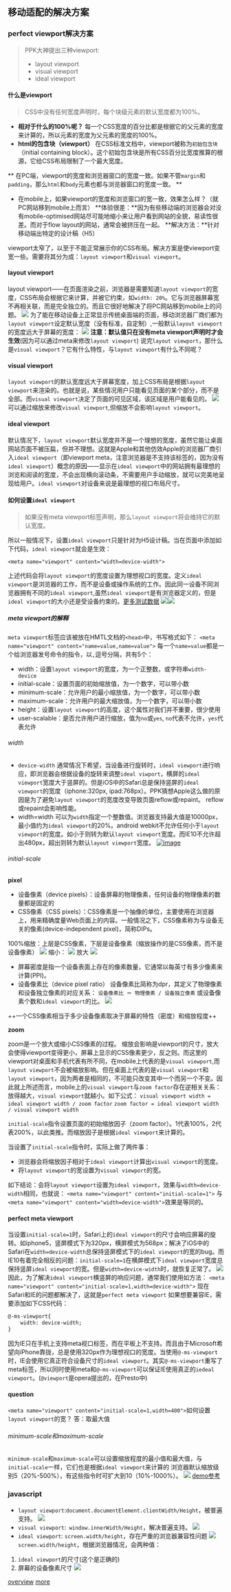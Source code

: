 ## 移动适配的解决方案
### perfect viewport解决方案

>PPK大神提出三种viewport: 
> - layout viewport
> - visual viewport
> - ideal viewport


#### 什么是viewport
> CSS中没有任何宽度声明时，每个块级元素的默认宽度都为100%。

- **相对于什么的100%呢？**
每一个CSS宽度的百分比都是根据它的父元素的宽度来计算的，所以元素的宽度为父元素的宽度的100%。
- **html的包含块（viewport）**
在CSS标准文档中，viewport被称为`初始包含块`（initial containing block）。这个初始包含块是所有CSS百分比宽度推算的根源，它给CSS布局限制了一个最大宽度。

** 在PC端，viewport的宽度和浏览器窗口的宽度一致。如果不管`margin`和`padding`，那么`html`和`body`元素也都与浏览器窗口的宽度一致。 **

- 在mobile上，如果viewport的宽度和浏览窗口的宽一致，效果怎么样？（就PC网站移到mobile上而言）
**体验很差：**因为有些移动端的浏览器会对没有mobile-optimised网站尽可能地缩小来让用户看到网站的全貌，易读性很差。而对于flow layout的网站，通常会被挤压在一起。
**解决方法：**针对移动端出特定的设计稿（H5）

viewport太窄了，以至于不能正常展示你的CSS布局。解决方案是使viewport变宽一些。需要将其分为成：`layout viewport`和`visual viewport`。
#### layout viewport
layout viewport——在页面渲染之前，浏览器是需要知道`layout viewport`的宽度，CSS布局会根据它来计算，并被它约束，如`width: 20%`。它与浏览器屏幕宽不再相关联，而是完全独立的。而且它很好地解决了将PC网站移到mobile上的问题。
![](mobile_layoutviewport.jpg)
为了能在移动设备上正常显示传统桌面端的页面，移动浏览器厂商们都为`layout viewport`设定默认宽度（没有标准，自定制）,一般默认`layout viewport`的宽度远大于屏幕的宽度：
![](default.png)
**注意：默认值只在没有meta viewport声明时才会生效**(因为可以通过meta来修改`layout viewport`)
说完`layout viewport`，那什么是`visual viewport`？它有什么特性，与`layout viewport`有什么不同呢？
#### visual viewport
`layout viewport`的默认宽度远大于屏幕宽度，加上CSS布局是根据`layout viewport`来渲染的。也就是说，某些情况用户只能看见页面的某个部分，而不是全部。而`visual viewport`决定了页面的可见区域，该区域是用户能看见的。
![](mobile_visualviewport.jpg)
可以通过缩放来修改`visual viewport`,但缩放不会影响`layout viewport`。

#### ideal viewport
默认情况下，`layout viewport`默认宽度并不是一个理想的宽度，虽然它能让桌面网站页面不被压扁，但并不理想。这就是Apple和其他仿效Apple的浏览器厂商引入`ideal viewport`（即viewport meta，注意浏览器是不支持该标签的，因为没有`ideal viewport`）概念的原因——显示在`ideal viewport`中的网站拥有最理想的浏览和阅读的宽度，不会出现横向滚动条，不需要用户手动缩放，就可以完美地呈现给用户。`ideal viewport`对设备来说是最理想的视口布局尺寸。
#### 如何设置`ideal viewport`
>如果没有meta viewport标签声明，那么`layout viewport`将会维持它的默认宽度。

所以一般情况下，设置`ideal viewport`只是针对为H5设计稿。当在页面中添加如下代码，`ideal viewport`就会是生效：

`<meta name="viewport" content="width=device-width">`

上述代码会将`layout viewport`的宽度设置为理想视口的宽度。定义`ideal viewport`是浏览器的工作，而不是设备或操作系统的工作。因此同一设备不同浏览器拥有不同的`ideal viewport`,虽然`ideal viewport`是有浏览器定义的，但是`ideal viewport`的大小还是受设备约束的。[更多测试数据](http://www.quirksmode.org/mobile/metaviewport/devices.html)
![](ideal1.png)![](ideal2.png)
##### meta viewport的解释
`meta viewport`标签应该被放在HMTL文档的`<head>`中，书写格式如下：
`<meta name="viewport" content="name=value,name=value">`
每一个`name=value`都是一个给浏览器发号命令的指令，以`,`逗号分隔，共有5个：

- width：设置`layout viewport`的宽度，为一个正整数，或字符串`width-device`
- initial-scale：设置页面的初始缩放值，为一个数字，可以带小数
- minimum-scale：允许用户的最小缩放值，为一个数字，可以带小数
- maximum-scale：允许用户的最大缩放值，为一个数字，可以带小数
- height：设置`layout viewport`的高度，这个属性对我们并不重要，很少使用
- user-scalable：是否允许用户进行缩放，值为`no`或`yes`, `no`代表不允许，`yes`代表允许

###### width
- `device-width`
通常情况下希望，当设备进行旋转时，`ideal viewport`进行响应，即浏览器会根据设备的旋转来调整`ideal viwport`，横屏的`ideal viewport`宽度大于竖屏的。但是iOS中的Safari总是保持竖屏的`ideal viewport`的宽度（iphone:320px, ipad:768px）。PPK猜想Apple这么做的原因是为了避免`layout viewport`的宽度改变导致页面reflow或repaint。 reflow或repaint会影响性能。
- width=width
可以为`width`指定一个整数值。浏览器支持最大值是10000px，最小值约为`ideal viewport`的20%。android webkit不允许任何小于`layout viewport`的宽度。如小于则转为默认`layout viewport`宽度。而IE10不允许超出480px，超出则转为默认`layout viewport`宽度。
[![image](./width.png)](http://www.quirksmode.org/mobile/metaviewport/)

###### initial-scale

**pixel**

- 设备像素（device pixels）：设备屏幕的物理像素，任何设备的物理像素的数量都是固定的
- CSS像素（CSS pixels）：CSS像素是一个抽像的单位，主要使用在浏览器上，用来精确度量Web页面上的内容。一般情况之下，CSS像素称为与设备无关的像素(device-independent pixel)，简称DIPs。

100%缩放：上层是CSS像素，下层是设备像素（缩放操作的是CSS像素，而不是设备像素）
![](csspixels_100.gif)
缩小：
![](csspixels_out.gif)
放大
![](csspixels_in.gif)
- 屏幕密度是指一个设备表面上存在的像素数量，它通常以每英寸有多少像素来计算(PPI)。
- 设备像素比（device pixel ratio）
设备像素比简称为dpr，其定义了物理像素和设备独立像素的对应关系：
`设备像素比 ＝ 物理像素 / 设备独立像素`
或设备像素个数和`ideal viewport`的比。
![](dpr.jpeg)

++一个CSS像素相当于多少设备像素取决于屏幕的特性（密度）和缩放程度++

**zoom**

zoom是一个放大或缩小CSS像素的过程。
缩放会影响是viewport的尺寸，放大会使得viewport变得更小，屏幕上显示的CSS像素更少，反之则。而这里的viewport对桌面和手机代表有所不同，在mobile上代表的是`visual viewport`,而`layout viewport`不会被缩放影响。但在桌面上代表的是`visual viewport`和`layout viewport`，因为两者是相同的，不可能只改变其中一个而另一个不变。因此就上所述而言，mobile上的`visual viewport`与`zoom factor`存在逆相关关系：放得越大，`visual viewport`就越小。如下公式：
`visual viewport width = ideal viewport width / zoom factor`
`zoom factor = ideal viewport width / visual viewport width`


`initial-scale`指令设置页面的初始缩放因子（zoom factor）。1代表100%，2代表200%，以此类推。而缩放因子是根据`ideal viewport`来计算的。

当设置了`initial-scale`指令时，实际上做了两件事：

- 浏览器会将缩放因子相对于`ideal viewport`计算出`visual viewport`的宽度。
- 将`layout viewport`的宽设置为`visual viewport`的宽。

如下结论：会将`layout viewport`设置为`ideal viewport`，效果与`width=device-width`相同，也就说：
`<meta name="viewport" content="initial-scale=1">` 与 `<meta name="viewport" content="width=device-width">`效果是等同的。

#### perfect meta viewport
当设置`initial-scale=1`时，Safari上的`ideal viewport`的尺寸会响应屏幕的旋转。如iphone5，竖屏模式下为320px，横屏模式为568px；解决了iOS中的Safari在`width=device-width`总保持竖屏模式下的`ideal viewport`的宽的bug。而IE10有着完全相反的问题：`initial-scale=1`在横屏模式下`ideal viewport`宽度总保持竖屏`ideal viewport`的宽。但是`width=device-width`时，就恢复正常了。
![](perfect.png)
因此，为了解决`ideal viewport`横竖屏的响应问题，通常我们使用如方法：
`<meta name="viewport" content="initial-scale=1,width=device-width">`
现在Safari和IE的问题都解决了，这就是`perfect meta viewport`
如果想要兼容IE，需要添加如下CSS代码：
```xml
@-ms-viewport{
	width: device-width;
}
```
因为IE只在手机上支持meta视口标签，而在平板上不支持。而且由于Microsoft希望向iPhone靠拢，总是使用320px作为理想视口的宽度。当使用`@-ms-viewport`时，IE会使用它真正符合设备尺寸的`ideal viewport`。其实`@-ms-viewport`重写了meta标签，所以同时使用meta和`@-ms-viewport`可以保证IE使用真正的`iedeal viewport`。(`@viewport`是opera提出的，在Presto中)
#### question
`<meta name="viewport" content="initial-scale=1,width=400">`如何设置`layout viewport`的宽？
答：取最大值


###### minimum-scale和maximum-scale
`minimum-scale`和`maximum-scale`可以设置缩放程度的最小值和最大值，与`initial-scale`一样，它们也是根据`ideal viewport`来计算的
浏览器默认缩放级别5（20%-500%），有这些指令时可扩大到10（10%-1000%）。
![](minmaxscale.png)
[demo参考](http://www.quirksmode.org/mobile/viewports/)

### javascript
- `layout viewport`:`document.documentElement.clientWidth/Height`，被普遍支持。
![](mobile_client.jpg)
- `visual viewport`:` window.innerWidth/Height`，解决普遍支持。
![](mobile_inner.jpg)
- `ideal viewport`: `screen.width/height`，存在严重的浏览器兼容性问题
![](mobile_screen.jpg)
`screen.width/height`，根据浏览器情况，会两种值：
1. `ideal viewport`的尺寸(这个是正确的)
2. 屏幕的设备像素尺寸
![](screen.png)

[overview](http://www.quirksmode.org/mobile/overview.html)
[more](http://www.quirksmode.org/mobile/viewports2.html)




